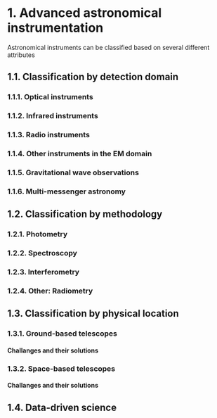# 1. Advanced astronomical instrumentation
Astronomical instruments can be classified based on several different attributes
## 1.1. Classification by detection domain
### 1.1.1. Optical instruments

### 1.1.2. Infrared instruments

### 1.1.3. Radio instruments

### 1.1.4. Other instruments in the EM domain

### 1.1.5. Gravitational wave observations

### 1.1.6. Multi-messenger astronomy

## 1.2. Classification by methodology

### 1.2.1. Photometry

### 1.2.2. Spectroscopy

### 1.2.3. Interferometry

### 1.2.4. Other: Radiometry

## 1.3. Classification by physical location
### 1.3.1. Ground-based telescopes

#### Challanges and their solutions

### 1.3.2. Space-based telescopes

#### Challanges and their solutions

## 1.4. Data-driven science